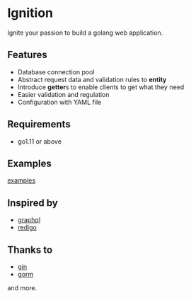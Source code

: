 # Ignition

Ignite your passion to build a golang web application.

## Features

- Database connection pool
- Abstract request data and validation rules to **entity**
- Introduce **getter**s to enable clients to get what they need
- Easier validation and regulation
- Configuration with YAML file

## Requirements

- go1.11 or above

## Examples

[examples](https://github.com/limen/ignition/tree/master/examples)


## Inspired by

- [graphql](https://graphql.org/)
- [redigo](https://github.com/gomodule/redigo)

## Thanks to

- [gin](https://github.com/gin-gonic/gin)
- [gorm](https://github.com/jinzhu/gorm)

and more.
